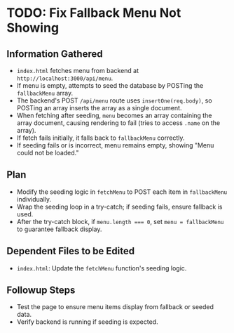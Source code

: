# TODO: Fix Fallback Menu Not Showing

## Information Gathered
- `index.html` fetches menu from backend at `http://localhost:3000/api/menu`.
- If menu is empty, attempts to seed the database by POSTing the `fallbackMenu` array.
- The backend's POST `/api/menu` route uses `insertOne(req.body)`, so POSTing an array inserts the array as a single document.
- When fetching after seeding, `menu` becomes an array containing the array document, causing rendering to fail (tries to access `.name` on the array).
- If fetch fails initially, it falls back to `fallbackMenu` correctly.
- If seeding fails or is incorrect, menu remains empty, showing "Menu could not be loaded."

## Plan
- Modify the seeding logic in `fetchMenu` to POST each item in `fallbackMenu` individually.
- Wrap the seeding loop in a try-catch; if seeding fails, ensure fallback is used.
- After the try-catch block, if `menu.length === 0`, set `menu = fallbackMenu` to guarantee fallback display.

## Dependent Files to be Edited
- `index.html`: Update the `fetchMenu` function's seeding logic.

## Followup Steps
- Test the page to ensure menu items display from fallback or seeded data.
- Verify backend is running if seeding is expected.
